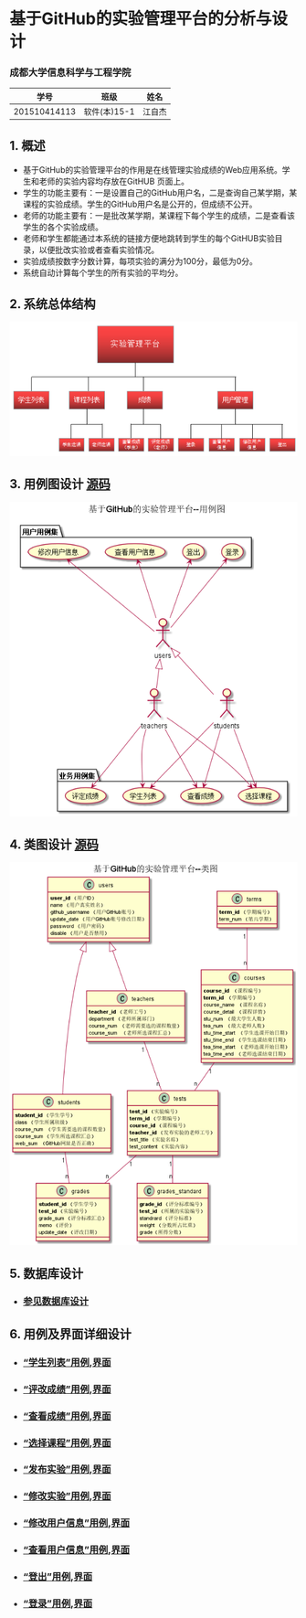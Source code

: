 # 基于GitHub的实验管理平台的分析与设计

### 成都大学信息科学与工程学院

|学号|班级|姓名|
|:-------:|:-------------: | :----------:|
|201510414113|软件(本)15-1|江自杰|

## 1. 概述
- 基于GitHub的实验管理平台的作用是在线管理实验成绩的Web应用系统。学生和老师的实验内容均存放在GitHUB
页面上。
- 学生的功能主要有：一是设置自己的GitHub用户名，二是查询自己某学期，某课程的实验成绩。学生的GitHub用户名是公开的，但成绩不公开。
- 老师的功能主要有：一是批改某学期，某课程下每个学生的成绩，二是查看该学生的各个实验成绩。
- 老师和学生都能通过本系统的链接方便地跳转到学生的每个GitHUB实验目录，以便批改实验或者查看实验情况。
- 实验成绩按数字分数计算，每项实验的满分为100分，最低为0分。
- 系统自动计算每个学生的所有实验的平均分。
    
## 2. 系统总体结构
![](系统总体结构.png)


## 3. 用例图设计 [源码](src/UseCase.puml)
![](UseCase.png)

## 4. 类图设计 [源码](src/class.puml)
![](class.png)

## 5. 数据库设计
- ### [参见数据库设计](数据库设计.md)

## 6. 用例及界面详细设计
- ### [“学生列表”用例](./usecase/学生列表.md),[界面]()
- ### [“评改成绩”用例](./usecase/评改成绩.md),[界面]()
- ### [“查看成绩”用例](./usecase/查看成绩.md),[界面]()
- ### [“选择课程”用例](./usecase/选择课程.md),[界面]()
- ### [“发布实验”用例](./usecase/发布实验.md),[界面]()
- ### [“修改实验”用例](./usecase/修改实验.md),[界面]()
- ### [“修改用户信息”用例](./usecase/修改用户信息.md),[界面]()
- ### [“查看用户信息”用例](./usecase/查看用户信息.md),[界面]()
- ### [“登出”用例](./usecase/登出.md),[界面]()
- ### [“登录”用例](./usecase/登录.md),[界面]()
